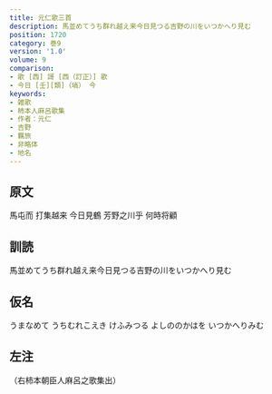 ```yaml
---
title: 元仁歌三首
description: 馬並めてうち群れ越え来今日見つる吉野の川をいつかへり見む
position: 1720
category: 巻9
version: '1.0'
volume: 9
comparison:
- 歌 [西] 謌 [西（訂正）] 歌
- 今日 [壬][類]（塙） 今
keywords:
- 雑歌
- 柿本人麻呂歌集
- 作者：元仁
- 吉野
- 羈旅
- 非略体
- 地名
---
```


## 原文

馬屯而 打集越来 今日見鶴 芳野之川乎 何時将顧

## 訓読

馬並めてうち群れ越え来今日見つる吉野の川をいつかへり見む

## 仮名

うまなめて うちむれこえき けふみつる よしののかはを いつかへりみむ

## 左注

（右柿本朝臣人麻呂之歌集出）
